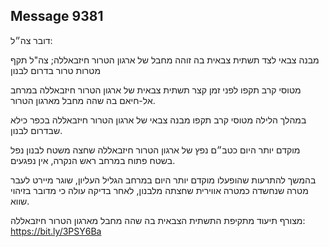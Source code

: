 ## Message 9381

דובר צה״ל:

מבנה צבאי לצד תשתית צבאית בה זוהה מחבל של ארגון הטרור חיזבאללה; צה"ל תקף מטרות טרור בדרום לבנון

מטוסי קרב תקפו לפני זמן קצר תשתית צבאית של ארגון הטרור חיזבאללה במרחב אל-חיאם בה שהה מחבל מארגון הטרור. 

במהלך הלילה מטוסי קרב תקפו מבנה צבאי של ארגון הטרור חיזבאללה בכפר כילא שבדרום לבנון. 

מוקדם יותר היום כטב״ם נפץ של ארגון הטרור חיזבאללה שחצה משטח לבנון נפל בשטח פתוח במרחב ראש הנקרה, אין נפגעים. 

בהמשך להתרעות שהופעלו מוקדם יותר היום במרחב הגליל העליון, שוגר מיירט לעבר מטרה שנחשדה כמטרה אווירית שחצתה מלבנון, לאחר בדיקה עולה כי מדובר בזיהוי שווא.

מצורף תיעוד מתקיפת התשתית הצבאית בה שהה מחבל מארגון הטרור חיזבאללה:  https://bit.ly/3PSY6Ba

